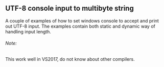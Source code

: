 ## UTF-8 console input to multibyte string

A couple of examples of how to set windows console to accept and print out UTF-8 input.
The examples contain both static and dynamic way of handling input length. 

###### Note:

This work well in VS2017, do not know about other compilers.






